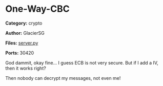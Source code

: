 # One-Way-CBC
**Category:** crypto

**Author:** GlacierSG

**Files:** [server.py](./server.py)

**Ports:** 30420

God dammit, okay fine... I guess ECB is not very secure. 
But if I add a IV, then it works right?

Then nobody can decrypt my messages, not even me!
